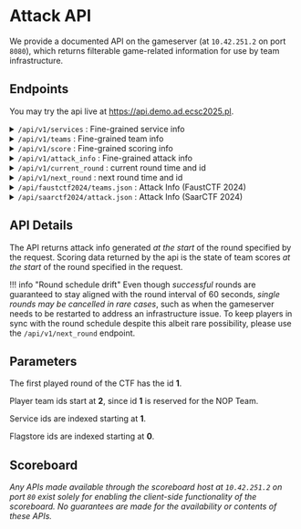# Attack API

We provide a documented API on the gameserver (at `10.42.251.2` on port `8080`),
which returns filterable game-related information for use by team infrastructure.

## Endpoints

You may try the api live at <a href="https://api.demo.ad.ecsc2025.pl">https://api.demo.ad.ecsc2025.pl</a>.

<details class=simple><summary><code>/api/v1/services</code> : Fine-grained service info</summary>
This endpoint returns service information, by default for all services.
Data for a specific <code>service</code> may be queried through the
use of URL parameters.<br>

<div style=margin-top:1em>
Example API usage:
</div>
```sh
curl http://10.42.251.2:8080/api/v1/services
```
```json
{
    # service id : service info
    "0": {
        "name": "fooserv",
        "flagstores": 2,
    },
    ..
}
```
<div style=width:100%;height:1px;margin-top:-4px></div>
```sh
curl http://10.42.251.2:8080/api/v1/services?service=fooserv
```
```json
{
    "name": "fooserv",
    "flagstores": 2,
}
```
</details>


<details class=simple><summary><code>/api/v1/teams</code> : Fine-grained team info</summary>
This endpoint returns team information, by default for all teams.
Data for a specific <code>team</code> may be queried through the
use of URL parameters.<br>
<div style=margin-top:1em>
Example API usage:
</div>
```sh
curl http://10.42.251.2:8080/api/v1/teams
```
```json
{
    ..,
    # team id : team info
    "2": {
        "name": "Team Europe",
        "affiliation": "Team Europe",
        "logo": "/static/109381717838108471.png"
    },
    ..
}
```
<div style=width:100%;height:1px;margin-top:-5px></div>
```sh
curl http://10.42.251.2:8080/api/v1/teams?team=2
```
```json
{
    "name": "Team Europe",
    "affiliation": "Team Europe",
    "logo": "/static/109381717838108471.png"
}
```
</details>

<details class=simple><summary><code>/api/v1/score</code> : Fine-grained scoring info</summary>
This endpoint returns scoring related information, by default for the
current round. Data for a specific <code>round</code>, <code>team</code> and
<code>service</code> may be queried through
the use of URL parameters.<br>
An example of a valid response:
<div style=margin-top:1em>
Example API usage:
</div>
```sh
curl http://10.42.251.2:8080/api/v1/score
```
```json
{ # for current round id
    # team id : team info
    "12": {
        # service name : service info
        "fooserv": {
            "checker": "OK",
            "total": 632.7,
            "components": {
                "attack": 432.7,
                "defense": 0,
                "sla": 200.0
            },
            "flags_gained": 43,
            "flags_lost": 0
        },
        ..
    },
    ..
}
```
<div style=width:100%;height:1px;margin-top:-5px></div>
```sh
curl http://10.42.251.2:8080/api/v1/score?team=12&service=fooserv
```
```json
{
    "checker": "OK",
    "total": 632.7,
    "components": {
        "attack": 432.7,
        "defense": 0,
        "sla": 200.0
    },
    "flags_gained": 43,
    "flags_lost": 0
}
```
</details>

<details class=simple><summary><code>/api/v1/attack_info</code> : Fine-grained attack info</summary>
This endpoint returns <i>attack info</i> for services, by default for the
current round. Data for a specific <code>round</code>, <code>team</code>,
<code>service</code> or <code>flagstore</code> may be queried through
the use of URL parameters.<br>
<div style=margin-top:1em>
Example API usage:
</div>
```sh
curl http://10.42.251.2:8080/api/v1/attack_info
```
```json
{ # for current round id
    # team id : team info
    "12": {
        # service name : service info
        "fooserv": {
            # flagstore id : attack info
            "0": "target is 10cd9l7rt3",
            "1": null
        },
        ..
    },
    ..
}
```
<div style=width:100%;height:1px;margin-top:-5px></div>
```sh
curl http://10.42.251.2:8080/api/v1/attack_info?service=fooserv
```
```json
{
    "12": {
        "0": "target is 10cd9l7rt3",
        "1": null
    },
    ..
}
```
</details>

<details class=simple><summary><code>/api/v1/current_round</code> : current round time and id</summary>
    This endpoint returns the current round id and start time as an ISO-8601
    UTC timestamp with second precision.
    If the game has not started, this endpoint will return round <code>0</code>.
    <div style=margin-top:1em>
    Example API usage:
    ```sh
    curl http://10.42.251.2:8080/api/v1/current_round
    ```
    ```json
    {
        "round": 4,
        "time": "2025-09-15T13:58:21"
    }
    ```
    </details>

<details class=simple><summary><code>/api/v1/next_round</code> : next round time and id</summary>
    This endpoint waits for the current round to complete before returning the
    new round start time as an ISO-8601 UTC timestamp with second precision.
    The connection may timeout if the new round has not started after two rounds worth of time.<br>
    <div style=margin-top:1em>
    Example API usage:
    ```sh
    curl http://10.42.251.2:8080/api/v1/next_round
    ```
    ```json
    {
        "round": 5,
        "time": "2025-09-15T13:59:00"
    }
    ```
    </details>

<details class=simple><summary><code>/api/faustctf2024/teams.json</code> : Attack Info (FaustCTF 2024)</summary>
This endpoint returns attack info in the FaustCTF 2024 <code>/teams.json</code> format.<br>
<div style=margin-top:1em>
Example API usage:
```sh
curl http://10.42.251.2:8080/api/faustctf2024/teams.json
```
```json
{
    "teams": [
        # team ids
        123, 456, 789,
        ..
    ],
    "flag_ids": {
        # service name : service info
        "service1": {
            # team id : attack infos for validity period
            "123": ["abc123", "def456"],
            "124": ["xxx", "yyy"],
            ..
        },
        ..
    }
}
```
</details>

<details class=simple><summary><code>/api/saarctf2024/attack.json</code> : Attack Info (SaarCTF 2024)</summary>
This endpoint returns attack info in the SaarCTF 2024 <code>/attack.json</code> format.
<div style=margin-top:1em>
Example API usage:
```sh
curl http://10.42.251.2:8080/api/saarctf2024/attack.json
```
```json
{
    "teams": [
        # team infos
        {
            "id": 1,
            "name": "NOP",
            "ip": "10.42.1.2"
        },
        ..
    ],
    "flag_ids": {
        # service name : service info
        "fooserv": {
            # team vulnbox ip : team info
            "10.42.1.2": {
                # round id : attack info
                "123": ["info_flag1", "info_flag2"]
                ..
            },
            ..
        },
        "barserv": {
            "10.42.1.2": {
                "123": "info_single"
            },
            ..
        }
    }
}
```
</details>

## API Details

The API returns attack info generated *at the start* of the round specified by the request.
Scoring data returned by the api is the state of team scores *at the start* of
the round specified in the request.

!!! info "Round schedule drift"
    Even though *successful* rounds are guaranteed to stay aligned with the
    round interval of <span class=hltext>60 seconds</span>, *single rounds may be cancelled in rare cases*,
    such as when the gameserver needs to be restarted to address an infrastructure
    issue. To keep players in sync with the round schedule despite this albeit
    rare possibility, please use the `/api/v1/next_round` endpoint.


## Parameters

The first played round of the CTF has the id **1**.

Player team ids start at **2**, since id **1** is reserved for the NOP Team.

Service ids are indexed starting at **1**.

Flagstore ids are indexed starting at **0**.


## Scoreboard

*Any APIs made available through the scoreboard host at `10.42.251.2` on port
`80` exist solely for enabling the client-side functionality of the scoreboard.
No guarantees are made for the availability or contents of these APIs.*


